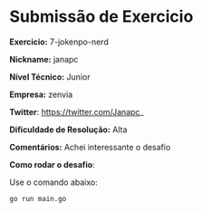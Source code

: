# Submissão de Exercicio

**Exercicio:** 7-jokenpo-nerd

**Nickname:** janapc

**Nível Técnico:** Junior

**Empresa:** zenvia

**Twitter**: https://twitter.com/Janapc_

**Dificuldade de Resolução:** Alta

**Comentários:** Achei interessante o desafio

**Como rodar o desafio**:

Use o comando abaixo:

```bash
go run main.go
```
